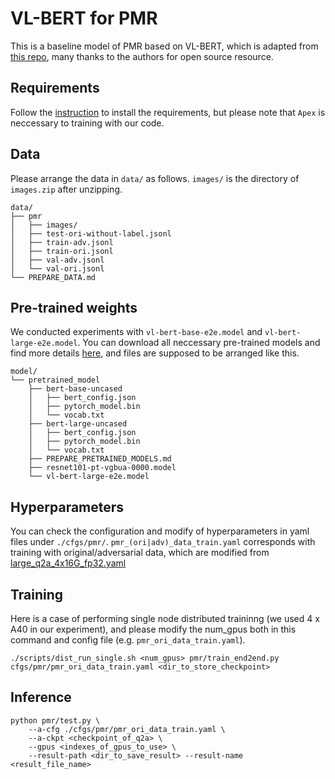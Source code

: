 # VL-BERT for PMR
This is a baseline model of PMR based on VL-BERT, which is adapted from [this repo](https://github.com/jackroos/VL-BERT), many thanks to the authors for open source resource.
## Requirements
Follow the [instruction](https://github.com/jackroos/VL-BERT#prepare) to install the requirements, but please note that `Apex` is neccessary to training with our code.
## Data
Please arrange the data in `data/` as follows. `images/` is the directory of `images.zip` after unzipping.
```
data/
├── pmr
│   ├── images/
│   ├── test-ori-without-label.jsonl
│   ├── train-adv.jsonl
│   ├── train-ori.jsonl
│   ├── val-adv.jsonl
│   └── val-ori.jsonl
└── PREPARE_DATA.md
```
## Pre-trained weights
We conducted experiments with `vl-bert-base-e2e.model` and `vl-bert-large-e2e.model`. You can download all neccessary pre-trained models and find more details [here](https://github.com/jackroos/VL-BERT/blob/master/model/pretrained_model/PREPARE_PRETRAINED_MODELS.md), and files are supposed to be arranged like this.
```
model/
└── pretrained_model
    ├── bert-base-uncased
    │   ├── bert_config.json
    │   ├── pytorch_model.bin
    │   └── vocab.txt
    ├── bert-large-uncased
    │   ├── bert_config.json
    │   ├── pytorch_model.bin
    │   └── vocab.txt
    ├── PREPARE_PRETRAINED_MODELS.md
    ├── resnet101-pt-vgbua-0000.model
    └── vl-bert-large-e2e.model
```
## Hyperparameters
You can check the configuration and modify of hyperparameters in yaml files under `./cfgs/pmr/`. `pmr_(ori|adv)_data_train.yaml` corresponds with training with original/adversarial data, which are modified from [large_q2a_4x16G_fp32.yaml](https://github.com/jackroos/VL-BERT/tree/master/cfgs/vcr)
## Training
Here is a case of performing single node distributed traininng (we used 4 x A40 in our experiment), and please modify the num_gpus both in this command and config file (e.g. `pmr_ori_data_train.yaml`).
```
./scripts/dist_run_single.sh <num_gpus> pmr/train_end2end.py cfgs/pmr/pmr_ori_data_train.yaml <dir_to_store_checkpoint>
```
## Inference
```
python pmr/test.py \
	--a-cfg ./cfgs/pmr/pmr_ori_data_train.yaml \
	--a-ckpt <checkpoint_of_q2a> \
	--gpus <indexes_of_gpus_to_use> \
	--result-path <dir_to_save_result> --result-name <result_file_name>
```